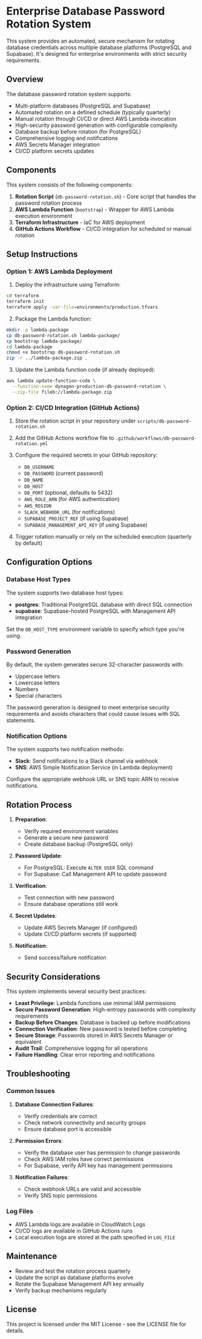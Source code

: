 # Enterprise Database Password Rotation System

This system provides an automated, secure mechanism for rotating database credentials across multiple database platforms (PostgreSQL and Supabase). It's designed for enterprise environments with strict security requirements.

## Overview

The database password rotation system supports:

- Multi-platform databases (PostgreSQL and Supabase)
- Automated rotation on a defined schedule (typically quarterly)
- Manual rotation through CI/CD or direct AWS Lambda invocation
- High-security password generation with configurable complexity
- Database backup before rotation (for PostgreSQL)
- Comprehensive logging and notifications
- AWS Secrets Manager integration
- CI/CD platform secrets updates

## Components

This system consists of the following components:

1. **Rotation Script** (`db-password-rotation.sh`) - Core script that handles the password rotation process
2. **AWS Lambda Function** (`bootstrap`) - Wrapper for AWS Lambda execution environment
3. **Terraform Infrastructure** - IaC for AWS deployment
4. **GitHub Actions Workflow** - CI/CD integration for scheduled or manual rotation

## Setup Instructions

### Option 1: AWS Lambda Deployment

1. Deploy the infrastructure using Terraform:

```bash
cd terraform
terraform init
terraform apply -var-file=environments/production.tfvars
```

2. Package the Lambda function:

```bash
mkdir -p lambda-package
cp db-password-rotation.sh lambda-package/
cp bootstrap lambda-package/
cd lambda-package
chmod +x bootstrap db-password-rotation.sh
zip -r ../lambda-package.zip .
```

3. Update the Lambda function code (if already deployed):

```bash
aws lambda update-function-code \
  --function-name dynagen-production-db-password-rotation \
  --zip-file fileb://lambda-package.zip
```

### Option 2: CI/CD Integration (GitHub Actions)

1. Store the rotation script in your repository under `scripts/db-password-rotation.sh`

2. Add the GitHub Actions workflow file to `.github/workflows/db-password-rotation.yml`

3. Configure the required secrets in your GitHub repository:
   - `DB_USERNAME`
   - `DB_PASSWORD` (current password)
   - `DB_NAME`
   - `DB_HOST`
   - `DB_PORT` (optional, defaults to 5432)
   - `AWS_ROLE_ARN` (for AWS authentication)
   - `AWS_REGION`
   - `SLACK_WEBHOOK_URL` (for notifications)
   - `SUPABASE_PROJECT_REF` (if using Supabase)
   - `SUPABASE_MANAGEMENT_API_KEY` (if using Supabase)

4. Trigger rotation manually or rely on the scheduled execution (quarterly by default)

## Configuration Options

### Database Host Types

The system supports two database host types:

- **postgres**: Traditional PostgreSQL database with direct SQL connection
- **supabase**: Supabase-hosted PostgreSQL with Management API integration

Set the `DB_HOST_TYPE` environment variable to specify which type you're using.

### Password Generation

By default, the system generates secure 32-character passwords with:

- Uppercase letters
- Lowercase letters
- Numbers
- Special characters

The password generation is designed to meet enterprise security requirements and avoids characters that could cause issues with SQL statements.

### Notification Options

The system supports two notification methods:

- **Slack**: Send notifications to a Slack channel via webhook
- **SNS**: AWS Simple Notification Service (in Lambda deployment)

Configure the appropriate webhook URL or SNS topic ARN to receive notifications.

## Rotation Process

1. **Preparation**:
   - Verify required environment variables
   - Generate a secure new password
   - Create database backup (PostgreSQL only)

2. **Password Update**:
   - For PostgreSQL: Execute `ALTER USER` SQL command
   - For Supabase: Call Management API to update password

3. **Verification**:
   - Test connection with new password
   - Ensure database operations still work

4. **Secret Updates**:
   - Update AWS Secrets Manager (if configured)
   - Update CI/CD platform secrets (if supported)

5. **Notification**:
   - Send success/failure notification

## Security Considerations

This system implements several security best practices:

- **Least Privilege**: Lambda functions use minimal IAM permissions
- **Secure Password Generation**: High-entropy passwords with complexity requirements
- **Backup Before Changes**: Database is backed up before modifications
- **Connection Verification**: New password is tested before completing
- **Secure Storage**: Passwords stored in AWS Secrets Manager or equivalent
- **Audit Trail**: Comprehensive logging for all operations
- **Failure Handling**: Clear error reporting and notifications

## Troubleshooting

### Common Issues

1. **Database Connection Failures**:
   - Verify credentials are correct
   - Check network connectivity and security groups
   - Ensure database port is accessible

2. **Permission Errors**:
   - Verify the database user has permission to change passwords
   - Check AWS IAM roles have correct permissions
   - For Supabase, verify API key has management permissions

3. **Notification Failures**:
   - Check webhook URLs are valid and accessible
   - Verify SNS topic permissions

### Log Files

- AWS Lambda logs are available in CloudWatch Logs
- CI/CD logs are available in GitHub Actions runs
- Local execution logs are stored at the path specified in `LOG_FILE`

## Maintenance

- Review and test the rotation process quarterly
- Update the script as database platforms evolve
- Rotate the Supabase Management API key annually
- Verify backup mechanisms regularly

## License

This project is licensed under the MIT License - see the LICENSE file for details.
